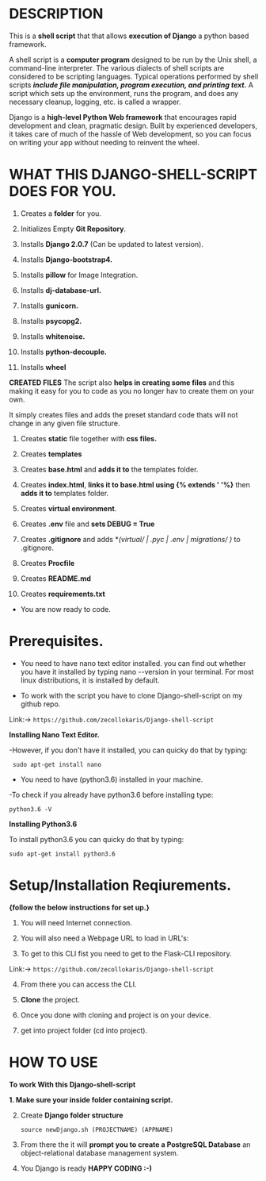 # DESCRIPTION 

This is a **shell script** that that allows **execution of Django** a python based framework.

A shell script is a **computer program** designed to be run by the Unix shell, a command-line interpreter. The various dialects of shell scripts are considered to be scripting languages. Typical operations performed by shell scripts ***include file manipulation, program execution, and printing text.*** A script which sets up the environment, runs the program, and does any necessary cleanup, logging, etc. is called a wrapper.

Django is a **high-level Python Web framework** that encourages rapid development and clean, pragmatic design. Built by experienced developers, it takes care of much of the hassle of Web development, so you can focus on writing your app without needing to reinvent the wheel.

# **WHAT THIS DJANGO-SHELL-SCRIPT DOES FOR YOU.**

1. Creates a **folder** for you.

2. Initializes Empty **Git Repository**.

3. Installs **Django 2.0.7** (Can be updated to latest version).

4. Installs **Django-bootstrap4.**

5. Installs **pillow** for Image Integration.

6. Installs **dj-database-url.**

7. Installs **gunicorn.**

8. Installs **psycopg2.**

9. Installs **whitenoise.**

10. Installs **python-decouple.**

11. Installs **wheel**


**CREATED FILES**
The script also **helps in creating some files** and this making it easy for you to code as you no longer hav to create them on your own.

It simply creates files and adds the preset standard code thats will not change in any given file structure.


1. Creates **static** file together with **css files.**

2. Creates **templates**

3. Creates **base.html** and **adds it to** the templates folder.

4. Creates **index.html**, **links it to base.html using {% extends ' '%}** then **adds it to** templates folder.

5. Creates **virtual environment**.

6. Creates **.env** file and **sets DEBUG = True**

7. Creates **.gitignore** and adds **(virtual/ | *.pyc | .env | migrations/ )** to .gitignore.

8. Creates **Procfile**

9. Creates **README.md**

10. Creates **requirements.txt**

* You are now ready to code. 



# Prerequisites.

* You need to have nano text editor installed. you can find out whether you have it installed by typing nano --version in your terminal. For most linux distributions, it is installed by default. 

* To work with the script you have to clone Django-shell-script on my github repo. 

Link:->  ```https://github.com/zecollokaris/Django-shell-script```

**Installing Nano Text Editor.**

-However, if you don't have it installed, you can quicky do that by typing:


```
 sudo apt-get install nano
```

* You need to have (python3.6) installed in your machine.

-To check if you already have python3.6 before installing type:



```
python3.6 -V
```

**Installing Python3.6**

To install python3.6 you can quicky do that by typing:



```
sudo apt-get install python3.6
```

# Setup/Installation Reqiurements.

**{follow the below instructions for set up.}**

1. You will need Internet connection.

2. You will also need a Webpage URL to load in URL's:

3. To get to this CLI fist you need to get to the Flask-CLI repository. 

Link:-> ```https://github.com/zecollokaris/Django-shell-script```

4. From there you can access the CLI.

5. **Clone** the project.

6. Once you done with cloning and project is on your device.

7. get into project folder (cd into project). 



# HOW TO USE

**To work With this Django-shell-script**

**1. Make sure your inside folder containing script.**

2. Create **Django folder structure**

    ```
    source newDjango.sh (PROJECTNAME) (APPNAME)
    ```

3. From there the it will **prompt you to create a PostgreSQL Database** an object-relational database management system.

4. You Django is ready **HAPPY CODING :-)**
